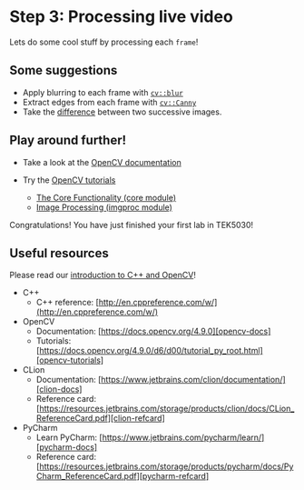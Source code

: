 # Step 3: Processing live video
Lets do some cool stuff by processing each `frame`!

## Some suggestions
- Apply blurring to each frame with [`cv::blur`][opencv-blur]
- Extract edges from each frame with [`cv::Canny`][opencv-canny]
- Take the [difference] between two successive images.

## Play around further!
- Take a look at the [OpenCV documentation][opencv-docs]

- Try the [OpenCV tutorials][opencv-tutorials]
  - [The Core Functionality (core module)][opencv-core-cpp]
  - [Image Processing (imgproc module)][opencv-imgproc-cpp]



Congratulations!
You have just finished your first lab in TEK5030!

## Useful resources
Please read our [introduction to C++ and OpenCV](resources/TEK5030-Compendium.pdf)!

- C++
  - C++ reference: [http://en.cppreference.com/w/](http://en.cppreference.com/w/)
- OpenCV
  - Documentation: [https://docs.opencv.org/4.9.0][opencv-docs]
  - Tutorials: [https://docs.opencv.org/4.9.0/d6/d00/tutorial_py_root.html][opencv-tutorials]
- CLion
  - Documentation: [https://www.jetbrains.com/clion/documentation/][clion-docs]
  - Reference card: [https://resources.jetbrains.com/storage/products/clion/docs/CLion_ReferenceCard.pdf][clion-refcard]
- PyCharm
  - Learn PyCharm: [https://www.jetbrains.com/pycharm/learn/][pycharm-docs]
  - Reference card: [https://resources.jetbrains.com/storage/products/pycharm/docs/PyCharm_ReferenceCard.pdf][pycharm-refcard]

[opencv-blur]: https://docs.opencv.org/4.9.0/d4/d86/group__imgproc__filter.html#ga8c45db9afe636703801b0b2e440fce37
[opencv-canny]: https://docs.opencv.org/4.9.0/dd/d1a/group__imgproc__feature.html#ga04723e007ed888ddf11d9ba04e2232de
[difference]: https://docs.opencv.org/4.9.0/d2/de8/group__core__array.html
[opencv-docs]: https://docs.opencv.org/4.9.0/
[opencv-tutorials]: https://docs.opencv.org/4.9.0/d6/d00/tutorial_py_root.html
[opencv-core-cpp]: https://docs.opencv.org/4.9.0/de/d7a/tutorial_table_of_content_core.html
[opencv-imgproc-cpp]: https://docs.opencv.org/4.9.0/d7/da8/tutorial_table_of_content_imgproc.html
[opencv-core]: https://docs.opencv.org/4.9.0/d7/d16/tutorial_py_table_of_contents_core.html
[opencv-imgproc]: https://docs.opencv.org/4.9.0/d2/d96/tutorial_py_table_of_contents_imgproc.html
[clion-docs]: https://www.jetbrains.com/clion/documentation/
[clion-refcard]: https://resources.jetbrains.com/storage/products/clion/docs/CLion_ReferenceCard.pdf
[pycharm-docs]: https://www.jetbrains.com/pycharm/learn/
[pycharm-refcard]: https://resources.jetbrains.com/storage/products/pycharm/docs/PyCharm_ReferenceCard.pdf
